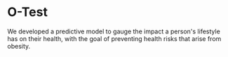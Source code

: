 # O-Test

We developed a predictive model to gauge the impact a person's lifestyle has on their health, with the goal of preventing health risks that arise from obesity.
